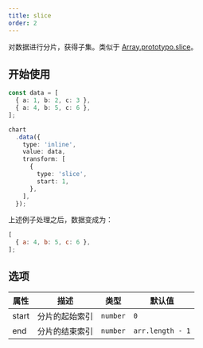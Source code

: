 ```yaml
---
title: slice
order: 2
---
```


对数据进行分片，获得子集。类似于 [Array.prototypo.slice](https://developer.mozilla.org/en-US/docs/Web/JavaScript/Reference/Global_Objects/Array/slice)。

## 开始使用

```ts
const data = [
  { a: 1, b: 2, c: 3 },
  { a: 4, b: 5, c: 6 },
];

chart
  .data({
    type: 'inline',
    value: data,
    transform: [
      {
        type: 'slice',
        start: 1,
      },
    ],
  });
```

上述例子处理之后，数据变成为：

```js
[
  { a: 4, b: 5, c: 6 },
];
```

## 选项

| 属性 | 描述 | 类型 | 默认值|
| -------------| ----------------------------------------------------------- | -----------------------------| --------------------|
| start     |  分片的起始索引                                                  | `number`             | `0`                         |
| end       |  分片的结束索引                                                  | `number`             | `arr.length - 1`            |
